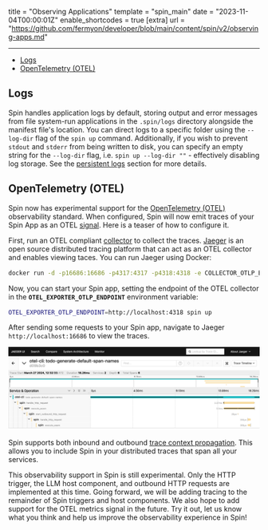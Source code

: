 title = "Observing Applications"
template = "spin_main"
date = "2023-11-04T00:00:01Z"
enable_shortcodes = true
[extra]
url = "https://github.com/fermyon/developer/blob/main/content/spin/v2/observing-apps.md"

---

- [Logs](#logs)
- [OpenTelemetry (OTEL)](#opentelemetry-otel)

## Logs

Spin handles application logs by default, storing output and error messages from file system-run applications in the `.spin/logs` directory alongside the manifest file's location. You can direct logs to a specific folder using the `--log-dir` flag of the `spin up` command. Additionally, if you wish to prevent `stdout` and `stderr` from being written to disk, you can specify an empty string for the `--log-dir` flag, i.e. `spin up --log-dir ""` - effectively disabling log storage. See the [persistent logs](./running-apps#persistent-logs) section for more details.

## OpenTelemetry (OTEL)

Spin now has experimental support for the [OpenTelemetry (OTEL)](https://opentelemetry.io/) observability standard. When configured, Spin will now emit traces of your Spin App as an OTEL [signal](https://opentelemetry.io/docs/concepts/signals/). Here is a teaser of how to configure it.

First, run an OTEL compliant [collector](https://opentelemetry.io/docs/collector/) to collect the traces. [Jaeger](https://www.jaegertracing.io/) is an open source distributed tracing platform that can act as an OTEL collector and enables viewing taces. You can run Jaeger using Docker:

```bash
docker run -d -p16686:16686 -p4317:4317 -p4318:4318 -e COLLECTOR_OTLP_ENABLED=true jaegertracing/all-in-one:latest
```

Now, you can start your Spin app, setting the endpoint of the OTEL collector in the **`OTEL_EXPORTER_OTLP_ENDPOINT`** environment variable:

```bash
OTEL_EXPORTER_OTLP_ENDPOINT=http://localhost:4318 spin up
```

After sending some requests to your Spin app, navigate to Jaeger `http://localhost:16686` to view the traces.

![Traces from app](/static/image/jaeger-traces.png)

Spin supports both inbound and outbound [trace context propagation](https://opentelemetry.io/docs/concepts/context-propagation/). This allows you to include Spin in your distributed traces that span all your services.

This observability support in Spin is still experimental. Only the HTTP trigger, the LLM host component, and outbound HTTP requests are implemented at this time. Going forward, we will be adding tracing to the remainder of Spin triggers and host components. We also hope to add support for the OTEL metrics signal in the future. Try it out, let us know what you think and help us improve the observability experience in Spin!